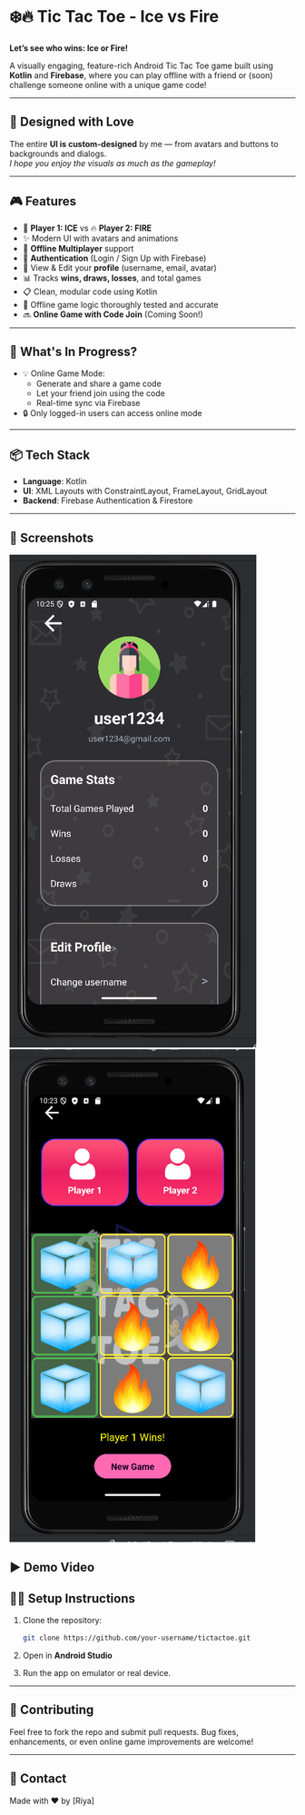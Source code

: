 # ❄️🔥 Tic Tac Toe - Ice vs Fire

**Let’s see who wins: Ice or Fire!**

A visually engaging, feature-rich Android Tic Tac Toe game built using **Kotlin** and **Firebase**, where you can play offline with a friend or (soon) challenge someone online with a unique game code!

---

## 🎨 Designed with Love

The entire **UI is custom-designed** by me — from avatars and buttons to backgrounds and dialogs.  
*I hope you enjoy the visuals as much as the gameplay!*

---

## 🎮 Features

- 🧊 **Player 1: ICE** vs 🔥 **Player 2: FIRE**
- ✨ Modern UI with avatars and animations
- 👫 **Offline Multiplayer** support
- 🔐 **Authentication** (Login / Sign Up with Firebase)
- 📄 View & Edit your **profile** (username, email, avatar)
- 📊 Tracks **wins, draws, losses**, and total games
- 📋 Clean, modular code using Kotlin
- 🧪 Offline game logic thoroughly tested and accurate
- 🔜 **Online Game with Code Join** (Coming Soon!)

---

## 🚧 What's In Progress?

- 💡 Online Game Mode: 
    - Generate and share a game code
    - Let your friend join using the code
    - Real-time sync via Firebase
- 🔒 Only logged-in users can access online mode

---

## 📦 Tech Stack

- **Language**: Kotlin
- **UI**: XML Layouts with ConstraintLayout, FrameLayout, GridLayout
- **Backend**: Firebase Authentication & Firestore

---

## 📲 Screenshots

![desc](https://github.com/brightchild200/PRODIGY_AD_04/blob/a20710a476a3c6a3c026b7efdb594c9e92126787/app/src/main/res/drawable/profile.png)
![](https://github.com/brightchild200/PRODIGY_AD_04/blob/a20710a476a3c6a3c026b7efdb594c9e92126787/app/src/main/res/drawable/game.png)

## ▶️ Demo Video

[](https://github.com/user-attachments/assets/d8394260-45a7-4e72-ab23-3c121a1763d9)  

## 🧑‍💻 Setup Instructions

1. Clone the repository:
    ```bash
    git clone https://github.com/your-username/tictactoe.git
    ```

2. Open in **Android Studio**

3. Run the app on emulator or real device.

---

## 🤝 Contributing

Feel free to fork the repo and submit pull requests. Bug fixes, enhancements, or even online game improvements are welcome!

---

## 📧 Contact

Made with ❤️ by [Riya]  
